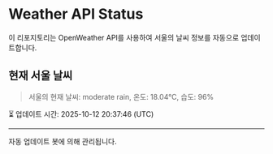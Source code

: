 
# Weather API Status

이 리포지토리는 OpenWeather API를 사용하여 서울의 날씨 정보를 자동으로 업데이트합니다.

## 현재 서울 날씨
> 서울의 현재 날씨: moderate rain, 온도: 18.04°C, 습도: 96%

⏳ 업데이트 시간: 2025-10-12 20:37:46 (UTC)

---
자동 업데이트 봇에 의해 관리됩니다.
